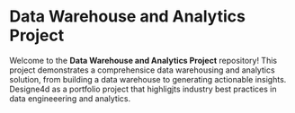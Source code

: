 # Data Warehouse and Analytics Project

Welcome to the **Data Warehouse and Analytics Project** repository!
This project demonstrates a comprehensice data warehousing and analytics solution, from building a data warehouse to generating actionable insights. Designe4d as a portfolio project that highligjts industry best practices in data engineeering and analytics.

